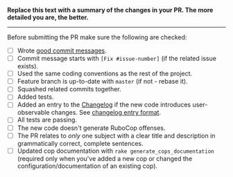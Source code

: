 **Replace this text with a summary of the changes in your PR.
The more detailed you are, the better.**

-----------------

Before submitting the PR make sure the following are checked:

* [ ] Wrote [good commit messages][1].
* [ ] Commit message starts with `[Fix #issue-number]` (if the related issue exists).
* [ ] Used the same coding conventions as the rest of the project.
* [ ] Feature branch is up-to-date with `master` (if not - rebase it).
* [ ] Squashed related commits together.
* [ ] Added tests.
* [ ] Added an entry to the [Changelog](../blob/master/CHANGELOG.md) if the new code introduces user-observable changes. See [changelog entry format](../blob/master/CONTRIBUTING.md#changelog-entry-format).
* [ ] All tests are passing.
* [ ] The new code doesn't generate RuboCop offenses.
* [ ] The PR relates to *only* one subject with a clear title
  and description in grammatically correct, complete sentences.
* [ ] Updated cop documentation with `rake generate_cops_documentation` (required only when you've added a new cop or changed the configuration/documentation of an existing cop).

[1]: http://chris.beams.io/posts/git-commit/
